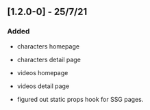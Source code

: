 ## [1.2.0-0] - 25/7/21
### Added
- characters homepage
- characters detail page
- videos homepage
- videos detail page

- figured out static props hook for SSG pages.
